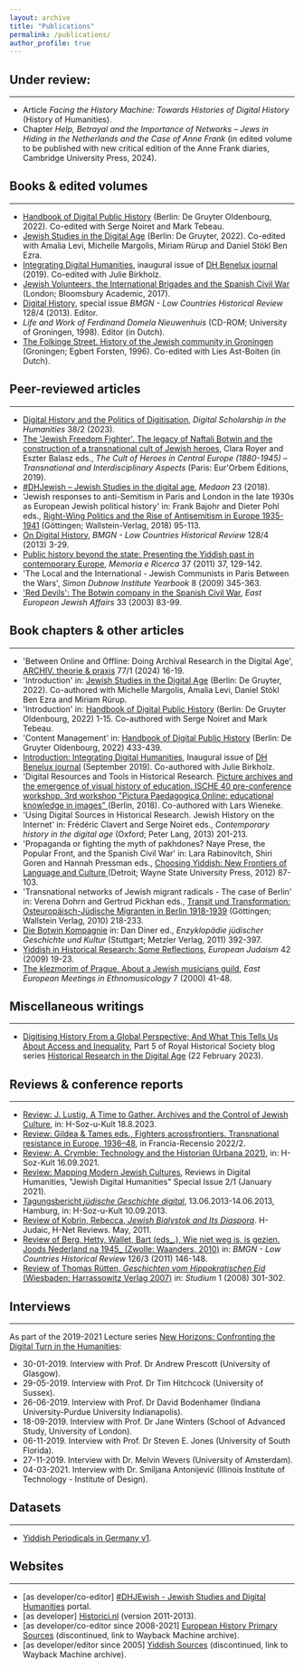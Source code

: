 ```yaml
---
layout: archive
title: "Publications"
permalink: /publications/
author_profile: true
---
```




## Under review:
---
* Article _Facing the History Machine: Towards Histories of Digital History_ (History of Humanities).
* Chapter _Help, Betrayal and the Importance of Networks – Jews in Hiding in the Netherlands and the Case of Anne Frank_ (in edited volume to be published with new critical edition of the Anne Frank diaries, Cambridge University Press, 2024).



## Books & edited volumes
---

- [Handbook of Digital Public History](https://www.degruyter.com/document/doi/10.1515/9783110430295/html) (Berlin: De Gruyter Oldenbourg, 2022). Co-edited with Serge Noiret and Mark Tebeau.
- [Jewish Studies in the Digital Age](https://www.degruyter.com/document/doi/10.1515/9783110744828/html) (Berlin: De Gruyter, 2022). Co-edited with Amalia Levi, Michelle Margolis, Miriam Rürup and Daniel Stökl Ben Ezra.
- [Integrating Digital Humanities](https://journal.dhbenelux.org/volume-1-integrating-digital-humanities/), inaugural issue of [DH Benelux journal](https:///web.archive.org/web/20231022070908/http://journal.dhbenelux.org/) (2019). Co-edited with Julie Birkholz.
- [Jewish Volunteers, the International Brigades and the Spanish Civil War](http://www.bloomsbury.com/uk/jewish-volunteers-the-international-brigades-and-the-spanish-civil-war-9781472505491/) (London; Bloomsbury Academic, 2017).
- [Digital History](https://bmgn-lchr.nl/issue/view/31), special issue _BMGN - Low Countries Historical Review_ 128/4 (2013). Editor.
- _Life and Work of Ferdinand Domela Nieuwenhuis_ (CD-ROM; University of Groningen, 1998). Editor (in Dutch).
- [The Folkinge Street. History of the Jewish community in Groningen](https://www.worldcat.org/nl/title/469368175) (Groningen; Egbert Forsten, 1996). Co-edited with Lies Ast-Boiten (in Dutch).



## Peer-reviewed articles
---
- [Digital History and the Politics of Digitisation](https://doi.org/10.1093/llc/fqac050), _Digital Scholarship in the Humanities_ 38/2 (2023).
- [The 'Jewish Freedom Fighter'. The legacy of Naftali Botwin and the construction of a transnational cult of Jewish heroes](http://hdl.handle.net/10993/37715), Clara Royer and Eszter Balasz eds., _The Cult of Heroes in Central Europe (1880-1945) – Transnational and Interdisciplinary Aspects_ (Paris: Eur'Orbem Éditions, 2019).
- [#DHJewish – Jewish Studies in the digital age](https://www.medaon.de/de/artikel/dhjewish-jewish-studies-in-the-digital-age/), _Medaon_ 23 (2018).
- 'Jewish responses to anti-Semitism in Paris and London in the late 1930s as European Jewish political history' in: Frank Bajohr and Dieter Pohl eds., [Right-Wing Politics and the Rise of Antisemitism in Europe 1935-1941](https://www.wallstein-verlag.de/9783835333475-frank-bajohr-und-dieter-pohl-right-wing-politics-and-the-rise-of-antisemitism-in-europe-1935-1941.html) (Göttingen; Wallstein-Verlag, 2018) 95-113.
- [On Digital History](https://www.bmgn-lchr.nl/articles/abstract/10.18352/bmgn-lchr.9344/), _BMGN - Low Countries Historical Review_ 128/4 (2013) 3-29.
- [Public history beyond the state: Presenting the Yiddish past in contemporary Europe](http://www.fondazionecasadioriani.it/modules.php?name=MR&op=body&id=554),  _Memoria e Ricerca_ 37 (2011) 37, 129-142.
- 'The Local and the International - Jewish Communists in Paris Between the Wars', _Simon Dubnow Institute Yearbook_ 8 (2009) 345-363.
- ['Red Devils': The Botwin company in the Spanish Civil War](https://www.tandfonline.com/doi/pdf/10.1080/13501670308577990), _East European Jewish Affairs_ 33 (2003) 83-99.


## Book chapters & other articles
---
- 'Between Online and Offline: Doing Archival Research in the Digital Age', [ARCHIV. theorie & praxis](https://www.archive.nrw.de/landesarchiv-nrw/ueber-uns/archiv-theorie-praxis) 77/1 (2024) 16-19.
- 'Introduction' in: [Jewish Studies in the Digital Age](https://www.degruyter.com/document/doi/10.1515/9783110744828/html) (Berlin: De Gruyter, 2022). Co-authored with Michelle Margolis, Amalia Levi, Daniel Stökl Ben Ezra and Miriam Rürup.
- 'Introduction' in: [Handbook of Digital Public History](https://www.degruyter.com/document/doi/10.1515/9783110430295/html) (Berlin: De Gruyter Oldenbourg, 2022) 1-15. Co-authored with Serge Noiret and Mark Tebeau.
- 'Content Management' in: [Handbook of Digital Public History](http://www.degruyter.com/document/doi/10.1515/9783110430295/html) (Berlin: De Gruyter Oldenbourg, 2022) 433-439.
- [Introduction: Integrating Digital Humanities](https://journal.dhbenelux.org/journal/issues/001/Preface-guest-editors/guestedtiors_intro.tex.html), Inaugural issue of [DH Benelux journal](https:///web.archive.org/web/20231022070908/http://journal.dhbenelux.org/) (September 2019). Co-authored with Julie Birkholz.
- 'Digital Resources and Tools in Historical Research. [Picture archives and the emergence of visual history of education. ISCHE 40 pre-conference workshop. 3rd workshop "Pictura Paedagogica Online: educational knowledge in images" ](https://www.pedocs.de/frontdoor.php?source_opus=15814)(Berlin, 2018). Co-authored with Lars Wieneke.
-  'Using Digital Sources in Historical Research. Jewish History on the Internet' in: Frédéric Clavert and Serge Noiret eds., _Contemporary history in the digital age_ (Oxford; Peter Lang, 2013) 201-213.
- 'Propaganda or fighting the myth of pakhdones? Naye Prese, the Popular Front, and the Spanish Civil War' in: Lara Rabinovitch, Shiri Goren and Hannah Pressman eds., [Choosing Yiddish: New Frontiers of Language and Culture ](https://www.wsupress.wayne.edu/books/detail/choosing-yiddish)(Detroit; Wayne State University Press, 2012) 87-103.
- 'Transnational networks of Jewish migrant radicals - The case of Berlin' in: Verena Dohrn and Gertrud Pickhan eds., [Transit und Transformation: Osteuropäisch-Jüdische Migranten in Berlin 1918-1939](https://www.wallstein-verlag.de/9783835307971-transit-und-transformation.html) (Göttingen; Wallstein Verlag, 2010) 218-233.
- [Die Botwin Kompagnie](https://referenceworks.brillonline.com/entries/enzyklopaedie-judischer-geschichte-und-kultur/botwin-kompanie-COM_0113?s.num=6) in: Dan Diner ed., _Enzyklopädie jüdischer Geschichte und Kultur_ (Stuttgart; Metzler Verlag, 2011) 392-397.
- [Yiddish in Historical Research: Some Reflections](http://www.jstor.org/stable/41444026), _European Judaism_ 42 (2009) 19-23.
- [The klezmorim of Prague. About a Jewish musicians guild](https://www.klezmershack.com/articles/zaagsma.prague.html), _East European Meetings in Ethnomusicology_ 7 (2000) 41-48.



## Miscellaneous writings
---
- [Digitising History From a Global Perspective; And What This Tells Us About Access and Inequality](https://blog.royalhistsoc.org/2023/02/22/historical-research-in-the-digital-age-part-5-digitising-history-from-a-global-context-and-what-this-tells-us-about-access-and-inequality/), Part 5 of Royal Historical Society blog series [Historical Research in the Digital Age](https://blog.royalhistsoc.org/category/guest-posts/digital-age/) (22 February 2023).



## Reviews & conference reports
---
- [Review: J. Lustig, A Time to Gather. Archives and the Control of Jewish Culture](https:///www.hsozkult.de/searching/id/reb-112941), in: H-Soz-u-Kult 18.8.2023.
- [Review: Gildea & Tames eds., Fighters acrossfrontiers. Transnational resistance in Europe, 1936–48](https://journals.ub.uni-heidelberg.de/index.php/frrec/article/view/89232), in Francia-Recensio 2022/2.
- [Review: A. Crymble: Technology and the Historian (Urbana 2021)](http://www.hsozkult.de/publicationreview/id/reb-94448), in: H-Soz-Kult 16.09.2021.
- [Review: Mapping Modern Jewish Cultures](https://reviewsindh.pubpub.org/pub/mapping-modern-jewish-cultures/release/1), Reviews in Digital Humanities, "Jewish Digital Humanities" Special Issue 2/1 (January 2021).
- [Tagungsbericht _jüdische Geschichte digital_](https://www.hsozkult.de/conferencereport/id/tagungsberichte-5011), 13.06.2013-14.06.2013, Hamburg, in: H-Soz-u-Kult 10.09.2013.
- [Review of Kobrin, Rebecca, _Jewish Bialystok and Its Diaspora_](https://networks.h-net.org/node/28655/reviews/30809/zaagsma-kobrin-jewish-bialystok-and-its-diaspora). H-Judaic, H-Net Reviews. May, 2011.
- [Review of Berg, Hetty, Wallet, Bart (eds_.), Wie niet weg is, is gezien. Joods Nederland na 1945_ (Zwolle: Waanders, 2010)](https://bmgn-lchr.nl/article/view/URN%3ANBN%3ANL%3AUI%3A10-1-108396) in: _BMGN - Low Countries Historical Review_ 126/3 (2011) 146-148.
- [Review of Thomas Rütten, _Geschichten vom Hippokratischen Eid_ (Wiesbaden: Harrassowitz Verlag 2007)](http://doi.org/10.18352/studium.1456) in: _Studium_ 1 (2008) 301-302.



## Interviews
---
As part of the 2019-2021 Lecture series [New Horizons: Confronting the Digital Turn in the Humanities](https://www.c2dh.uni.lu/data/new-horizons-confronting-digital-turn-humanities):
- 30-01-2019. Interview with Prof. Dr Andrew Prescott (University of Glasgow).
- 29-05-2019. Interview with Prof. Dr Tim Hitchcock (University of Sussex).
- 26-06-2019. Interview with Prof. Dr David Bodenhamer (Indiana University-Purdue University Indianapolis).
- 18-09-2019. Interview with Prof. Dr Jane Winters (School of Advanced Study, University of London).
- 06-11-2019. Interview with Prof. Dr Steven E. Jones (University of South Florida).
- 27-11-2019. Interview with Dr. Melvin Wevers (University of Amsterdam).
- 04-03-2021. Interview with Dr. Smiljana Antonijević (Illinois Institute of Technology - Institute of Design).



## Datasets
---
- [Yiddish Periodicals in Germany v1](https://github.com/gerbenzaagsma/yiddish-periodicals-germany).



## Websites
---
- [as developer/co-editor] [#DHJEwish - Jewish Studies and Digital Humanities](https://dhjewish.org/) portal.
- [as developer] [Historici.nl](https://www.historici.nl/) (version 2011-2013).
- [as developer/co-editor since 2008-2021] [European History Primary Sources](https:///web.archive.org/web/20231022070908/https://web.archive.org/web/*/http://primary-sources.eui.eu/) (discontinued, link to Wayback Machine archive).
- [as developer/editor since 2005] [Yiddish Sources](https:///web.archive.org/web/20231022070908/http://yiddish-sources.com/) (discontinued, link to Wayback Machine archive).